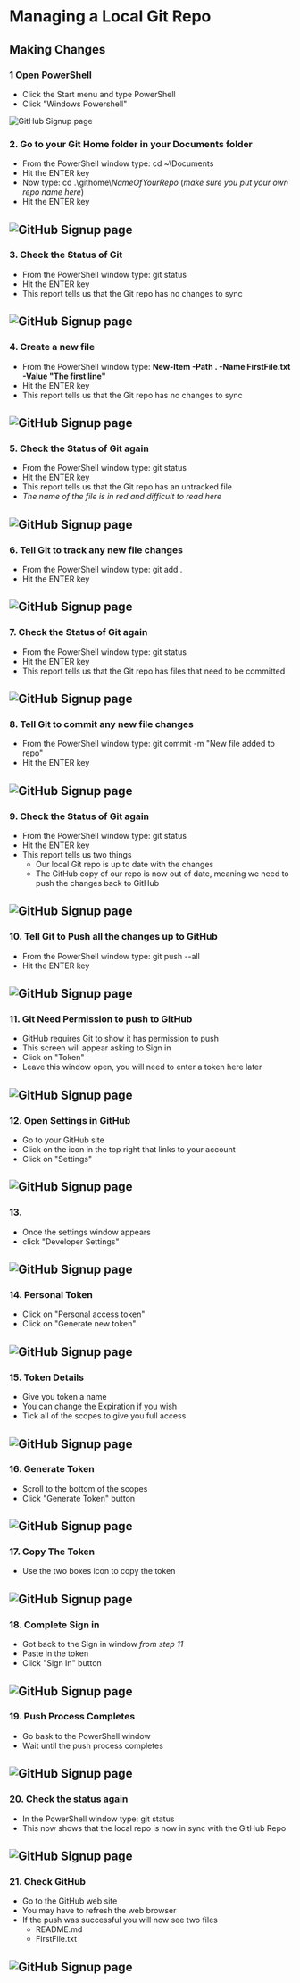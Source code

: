 # Managing a Local Git Repo

## Making Changes

### 1 Open PowerShell
- Click the Start menu and type PowerShell
- Click "Windows Powershell"

![GitHub Signup page](Pics/clone01.jpg)

### 2. Go to your Git Home folder in your Documents folder
- From the PowerShell window type: cd ~\Documents
- Hit the ENTER key
- Now type: cd .\githome\\*NameOfYourRepo* (*make sure you put your own repo name here*)
- Hit the ENTER key

![GitHub Signup page](Pics/mng02.jpg)
---

### 3. Check the Status of Git
- From the PowerShell window type: git status
- Hit the ENTER key
- This report tells us that the Git repo has no changes to sync

![GitHub Signup page](Pics/mng03.jpg)
---

### 4. Create a new file
- From the PowerShell window type: **New-Item -Path . -Name FirstFile.txt -Value "The first line"**
- Hit the ENTER key
- This report tells us that the Git repo has no changes to sync

![GitHub Signup page](Pics/mng04.jpg)
---

### 5. Check the Status of Git again
- From the PowerShell window type: git status
- Hit the ENTER key
- This report tells us that the Git repo has an untracked file
- *The name of the file is in red and difficult to read here*

![GitHub Signup page](Pics/mng05.jpg)
---

### 6. Tell Git to track any new file changes
- From the PowerShell window type: git add .
- Hit the ENTER key

![GitHub Signup page](Pics/mng06.jpg)
---

### 7. Check the Status of Git again
- From the PowerShell window type: git status
- Hit the ENTER key
- This report tells us that the Git repo has files that need to be committed

![GitHub Signup page](Pics/mng07.jpg)
---

### 8. Tell Git to commit any new file changes
- From the PowerShell window type: git commit -m "New file added to repo"
- Hit the ENTER key

![GitHub Signup page](Pics/mng08.jpg)
---

### 9. Check the Status of Git again
- From the PowerShell window type: git status
- Hit the ENTER key
- This report tells us two things
  - Our local Git repo is up to date with the changes
  - The GitHub copy of our repo is now out of date, meaning we need to push the changes back to GitHub

![GitHub Signup page](Pics/mng09.jpg)
---


### 10. Tell Git to Push all the changes up to GitHub
- From the PowerShell window type: git push --all
- Hit the ENTER key

![GitHub Signup page](Pics/mng10.jpg)
---

### 11. Git Need Permission to push to GitHub
- GitHub requires Git to show it has permission to push
- This screen will appear asking to Sign in
- Click on "Token" 
- Leave this window open, you will need to enter a token here later

![GitHub Signup page](Pics/mng11.jpg)
---

### 12. Open Settings in GitHub
- Go to your GitHub site
- Click on the icon in the top right that links to your account
- Click on "Settings"

![GitHub Signup page](Pics/mng12.jpg)
---

### 13. 
- Once the settings window appears
- click "Developer Settings"

![GitHub Signup page](Pics/mng13.jpg)
---

### 14. Personal Token
- Click on "Personal access token"
- Click on "Generate new token"

![GitHub Signup page](Pics/mng14.jpg)
---

### 15. Token Details
- Give you token a name
- You can change the Expiration if you wish
- Tick all of the scopes to give you full access

![GitHub Signup page](Pics/mng15.jpg)
---

### 16. Generate Token
- Scroll to the bottom of the scopes
- Click "Generate Token" button

![GitHub Signup page](Pics/mng16.jpg)
---

### 17. Copy The Token
- Use the two boxes icon to copy the token

![GitHub Signup page](Pics/mng17.jpg)
---

### 18. Complete Sign in
- Got back to the Sign in window *from step 11*
- Paste in the token 
- Click "Sign In" button

![GitHub Signup page](Pics/mng18.jpg)
---

### 19. Push Process Completes
- Go bask to the PowerShell window
- Wait until the push process completes

![GitHub Signup page](Pics/mng19.jpg)
---

### 20. Check the status again
- In the PowerShell window type: git status
- This now shows that the local repo is now in sync with the GitHub Repo

![GitHub Signup page](Pics/mng20.jpg)
---

### 21. Check GitHub
- Go to the GitHub web site 
- You may have to refresh the web browser
- If the push was successful you will now see two files
  - README.md 
  - FirstFile.txt

![GitHub Signup page](Pics/mng21.jpg)
---
